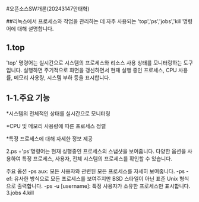 #오픈소스SW개론(20243147안태혁)

##리눅스에서 프로세스와 작업을 관리하는 데 자주 사용되는 'top','ps','jobs','kill'명령어에 대해 설명합니다.

1.top
---
'top' 명령어는 실시간으로 시스템의 프로세스와 리소스 사용 상태를 모니터링하는 도구입니다. 실행하면 주기적으로 화면을 갱신하면서 현재 실행 중인 프로세스, CPU 사용률, 메모리 사용량, 시스템 부하 등을 표시합니다.
  
1-1.주요 기능
---
*시스템의 전체적인 상태를 실시간으로 모니터링

*CPU 및 메모리 사용량에 따른 프로세스 정렬

*특정 프로세스에 대해 자세한 정보 제공

2.ps
+'ps'명령어는 현재 싱행중인 프로세스의 스냅샷을 보여줍니다. 다양한 옵션을 사용하여 특정 프로세스, 사용자, 전체 시스템의 프로세스를 확인할 수 있습니다.

주요 옵션
-ps aux: 모든 사용자와 관련된 모든 프로세스를 자세히 보여줍니다.
-ps -ef: 유사한 방식으로 모든 프로세스를 보여주지만 BSD 스타일이 아닌 표준 Unix 형식으로 출력합니다.
-ps -u [username]: 특정 사용자가 소유한 프로세스만 표시합니다.
3.jobs
4.kill
